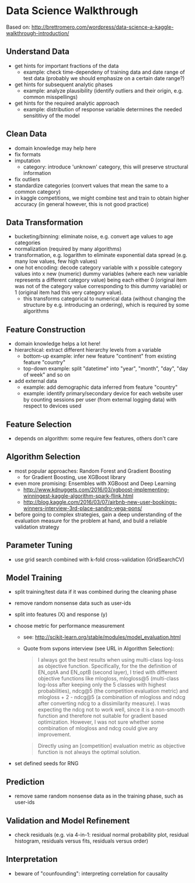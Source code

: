 # Data Science Walkthrough

Based on:
http://brettromero.com/wordpress/data-science-a-kaggle-walkthrough-introduction/


## Understand Data

- get hints for important fractions of the data
    - example: check time-dependeny of training data and date range of test
    data (probably we should emphasize on a certain date range?)
- get hints for subsequent analytic phases
    - example: analyze plausibility (identify outliers and their origin, e.g.
    common misspellings)
- get hints for the required analytic approach
    - example: distribution of response variable determines the needed
    sensititivy of the model


## Clean Data

- domain knowledge may help here
- fix formats
- imputation
  - category: introduce 'unknown' category, this will preserve structural
  information
- fix outliers
- standardize categories (convert values that mean the same to a common category)
- in kaggle competitions, we might combine test and train to obtain higher
  accuracy (in general however, this is not good practice)


## Data Transformation

- bucketing/binning: eliminate noise, e.g. convert age values to age categories
- normalization (required by many algorithms)
- transformation, e.g. logarithm to eliminate exponential data spread (e.g.
many low values, few high values)
- one hot encoding: decode category variable with x possible category values
into x new (numeric) dummy variables (where each new variable represents a
different category value) being each either 0 (original item was not of the
category value corresponding to this dummy variable) or 1 (original item had
this very category value).
    - this transforms categorical to numerical data (without changing the
    structure by e.g. introducing an ordering), which is required by some
    algorithms


## Feature Construction

- domain knowledge helps a lot here!
- hierarchical: extract different hierarchy levels from a variable
    - bottom-up example: infer new feature "continent" from existing feature
    "country"
    - top-down example: split "datetime" into "year", "month", "day",
    "day of week" and so on
- add external data
    - example: add demographic data inferred from feature "country"
    - example: identify primary/secondary device for each website user by
    counting sessions per user (from external logging data) with respect to
    devices used


## Feature Selection

- depends on algorithm: some require few features, others don't care


## Algorithm Selection

- most popular approaches: Random Forest and Gradient Boosting
    - for Gradient Boosting, use XGBoost library
- even more promising: Ensembles with XGBoost and Deep Learning
  - http://www.kdnuggets.com/2016/03/xgboost-implementing-winningest-kaggle-algorithm-spark-flink.html
  - http://blog.kaggle.com/2016/03/07/airbnb-new-user-bookings-winners-interview-3rd-place-sandro-vega-pons/
- before going to complex strategies, gain a deep understanding of the
evaluation measure for the problem at hand, and buld a reliable validation
strategy


## Parameter Tuning

- use grid search combined with k-fold cross-validation (GridSearchCV)


## Model Training

- split training/test data if it was combined during the cleaning phase
- remove random nonsense data such as user-ids
- split into features (X) and response (y)
- choose metric for performance measurement
    - see: http://scikit-learn.org/stable/modules/model_evaluation.html
    - Quote from svpons interview (see URL in Algorithm Selection):

        > I always got the best results when using multi-class log-loss as
        objective function. Specifically, for the the definition of EN_optA and
        EN_optB (second layer), I tried with different objective functions like
        mlogloss, mlogloss@5 (multi-class log-loss after keeping only the 5
        classes with highest probabilities), ndcg@5 (the competition evaluation
        metric) and mlogloss + 2 - ndcg@5 (a combination of mlogloss and ndcg
        after converting ndcg to a dissimilarity measure). I was expecting the
        ndcg not to work well, since it is a non-smooth function and therefore
        not suitable for gradient based optimization. However, I was not sure
        whether some combination of mlogloss and ndcg could give any
        improvement.

        > Directly using an [competition] evaluation metric as objective
        function is not always the optimal solution.

- set defined seeds for RNG


## Prediction

- remove same random nonsense data as in the training phase, such as user-ids


## Validation and Model Refinement

- check residuals (e.g. via 4-in-1: residual normal probability plot, residual
  histogram, residuals versus fits, residuals versus order)


## Interpretation

- beware of "counfounding": interpreting correlation for causality
